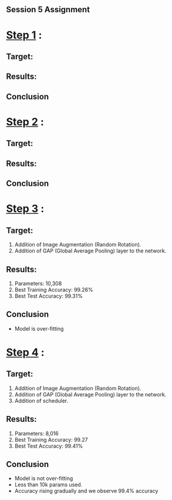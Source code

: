 ## Session 5 Assignment

# [Step 1](step_1/README.md) :

## Target:

## Results:

## Conclusion

# [Step 2](step_2/README.md) :

## Target:

## Results:

## Conclusion

# [Step 3](step_3/README.md) :

## Target:

1.   Addition of Image Augmentation (Random Rotation).
2.   Addition of GAP (Global Average Pooling) layer to the network.

## Results:


1.   Parameters: 10,308
2.   Best Training Accuracy: 99.26%
3.   Best Test Accuracy: 99.31%

## Conclusion 

*   Model is over-fitting

# [Step 4](step_4/README.md) :

## Target:

1. Addition of Image Augmentation (Random Rotation).
2. Addition of GAP (Global Average Pooling) layer to the network.
3. Addition of scheduler.

## Results:

1. Parameters: 8,016
2. Best Training Accuracy: 99.27
3. Best Test Accuracy: 99.41%

## Conclusion

* Model is not over-fitting
* Less than 10k params used.
* Accuracy rising gradually and we observe 99.4% accuracy